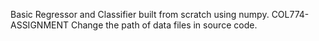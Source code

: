 Basic Regressor and Classifier built from scratch using numpy.
COL774-ASSIGNMENT
Change the path of data files in source code.
